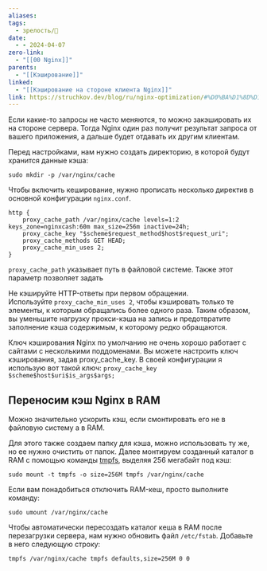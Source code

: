```yaml
---
aliases: 
tags:
  - зрелость/🌱
date:
  - - 2024-04-07
zero-link:
  - "[[00 Nginx]]"
parents:
  - "[[Кэширование]]"
linked:
  - "[[Кэширование на стороне клиента Nginx]]"
link: https://struchkov.dev/blog/ru/nginx-optimization/#%D0%BA%D1%8D%D1%88%D0%B8%D1%80%D0%BE%D0%B2%D0%B0%D0%BD%D0%B8%D0%B5-%D0%BD%D0%B0-%D1%81%D1%82%D0%BE%D1%80%D0%BE%D0%BD%D0%B5-%D1%81%D0%B5%D1%80%D0%B2%D0%B5%D1%80%D0%B0
---
```

Если какие-то запросы не часто меняются, то можно закэшировать их на стороне сервера. Тогда Nginx один раз получит результат запроса от вашего приложения, а дальше будет отдавать их другим клиентам.

Перед настройками, нам нужно создать директорию, в которой будут хранится данные кэша:
```shell
sudo mkdir -p /var/nginx/cache
```

Чтобы включить кеширование, нужно прописать несколько директив в основной конфигурации `nginx.conf`.

```nginx
http {
    proxy_cache_path /var/nginx/cache levels=1:2 keys_zone=nginxcash:60m max_size=256m inactive=24h;
    proxy_cache_key "$scheme$request_method$host$request_uri";
    proxy_cache_methods GET HEAD;
    proxy_cache_min_uses 2;
}
```

`proxy_cache_path` указывает путь в файловой системе. Также этот параметр позволяет задать

Не кэшируйте HTTP-ответы при первом обращении. Используйте `proxy_cache_min_uses 2`, чтобы кэшировать только те элементы, к которым обращались более одного раза. Таким образом, вы уменьшите нагрузку прокси-кэша на запись и предотвратите заполнение кэша содержимым, к которому редко обращаются.

Ключ кэширования Nginx по умолчанию не очень хорошо работает с сайтами с несколькими поддоменами. Вы можете настроить ключ кэширования, задав proxy_cache_key. В своей конфигурации я использую вот такой ключ: `proxy_cache_key $scheme$host$uri$is_args$args;`

## Переносим кэш Nginx в RAM
Можно значительно ускорить кэш, если смонтировать его не в файловую систему а в RAM.

Для этого также создаем папку для кэша, можно использовать ту же, но ее нужно очистить от папок. Далее монтируем созданный каталог в RAM с помощью команды [tmpfs](https://wiki.archlinux.org/index.php/Tmpfs), выделяя 256 мегабайт под кэш:

```shell
sudo mount -t tmpfs -o size=256M tmpfs /var/nginx/cache
```

Если вам понадобиться отключить RAM-кеш, просто выполните команду:

```shell
sudo umount /var/nginx/cache
```

Чтобы автоматически пересоздать каталог кеша в RAM после перезагрузки сервера, нам нужно обновить файл `/etc/fstab`. Добавьте в него следующую строку:

```txt
tmpfs /var/nginx/cache tmpfs defaults,size=256M 0 0
```